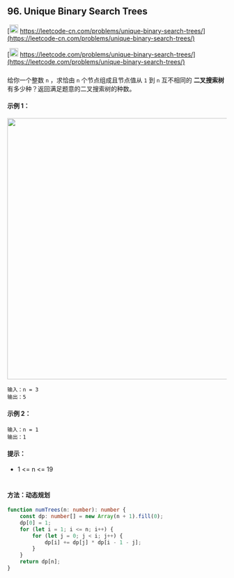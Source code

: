 ## 96. Unique Binary Search Trees

[<img src="https://static.leetcode-cn.com/cn-mono-assets/production/assets/logo-dark-cn.c42314a8.svg" height="20" /> https://leetcode-cn.com/problems/unique-binary-search-trees/](https://leetcode-cn.com/problems/unique-binary-search-trees/)

[<img src="https://assets.leetcode.com/static_assets/public/webpack_bundles/images/logo-dark.e99485d9b.svg" height="20"/> https://leetcode.com/problems/unique-binary-search-trees/](https://leetcode.com/problems/unique-binary-search-trees/)

###

给你一个整数 `n` ，求恰由 `n` 个节点组成且节点值从 `1` 到 `n` 互不相同的 **二叉搜索树** 有多少种？返回满足题意的二叉搜索树的种数。

#### 示例 1：

<img src="https://assets.leetcode.com/uploads/2021/01/18/uniquebstn3.jpg" width="600" />

```
输入：n = 3
输出：5
```

#### 示例 2：

```
输入：n = 1
输出：1
```

#### 提示：

-   1 <= n <= 19

#

#### 方法：动态规划

```ts
function numTrees(n: number): number {
    const dp: number[] = new Array(n + 1).fill(0);
    dp[0] = 1;
    for (let i = 1; i <= n; i++) {
        for (let j = 0; j < i; j++) {
            dp[i] += dp[j] * dp[i - 1 - j];
        }
    }
    return dp[n];
}
```
